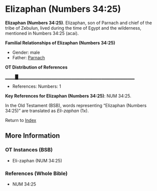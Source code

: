 # Elizaphan (Numbers 34:25)
**Elizaphan (Numbers 34:25)**. 
Elizaphan, son of Parnach and chief of the tribe of Zebulun, lived during the time of Egypt and the wilderness, mentioned in Numbers 34:25 (acai). 




**Familial Relationships of Elizaphan (Numbers 34:25)**


* Gender: male
* Father: [Parnach](Parnach.md)


**OT Distribution of References**

▁▁▁█▁▁▁▁▁▁▁▁▁▁▁▁▁▁▁▁▁▁▁▁▁▁▁▁▁▁▁▁▁▁▁▁▁▁▁
* References: Numbers: 1



**Key References for Elizaphan (Numbers 34:25)**: 
NUM 34:25. 


In the Old Testament (BSB), words representing “Elizaphan (Numbers 34:25)” are translated as 
*Eli-zaphan* (1x). 




Return to [Index](00-Index.md)

## More Information

### OT Instances (BSB)

* Eli-zaphan (NUM 34:25)



### References (Whole Bible)

* NUM 34:25



